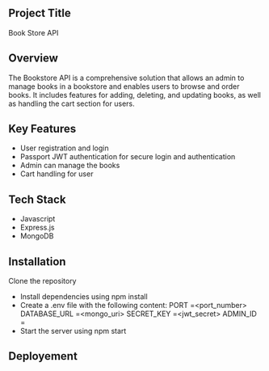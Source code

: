## Project Title
Book Store API

## Overview
The Bookstore API is a comprehensive solution that allows an admin to manage books in a bookstore and enables users to browse and order books. It includes features for adding, deleting, and updating books, as well as handling the cart section for users.

## Key Features
- User registration and login
- Passport JWT authentication for secure login and authentication
- Admin can manage the books
- Cart handling for user

## Tech Stack
- Javascript
- Express.js
- MongoDB

## Installation
Clone the repository
- Install dependencies using npm install
- Create a .env file with the following content: 
     PORT =<port_number>
     DATABASE_URL =<mongo_uri>
     SECRET_KEY =<jwt_secret>
     ADMIN_ID = <anything>
- Start the server using npm start
  
 ## Deployement
  
